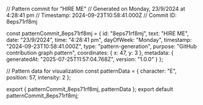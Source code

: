 // Pattern commit for "HIRE ME"
// Generated on Monday, 23/9/2024 at 4:28:41 pm
// Timestamp: 2024-09-23T10:58:41.000Z
// Commit ID: 8eps71rf8mj

const patternCommit_8eps71rf8mj = {
  id: "8eps71rf8mj",
  text: "HIRE ME",
  date: "23/9/2024",
  time: "4:28:41 pm",
  dayOfWeek: "Monday",
  timestamp: "2024-09-23T10:58:41.000Z",
  type: "pattern-generation",
  purpose: "GitHub contribution graph pattern",
  coordinates: {
    x: 47,
    y: 3
  },
  metadata: {
    generatedAt: "2025-07-25T11:57:04.768Z",
    version: "1.0.0"
  }
};

// Pattern data for visualization
const patternData = {
  character: "E",
  position: 57,
  intensity: 2
};

export { patternCommit_8eps71rf8mj, patternData };
export default patternCommit_8eps71rf8mj;
